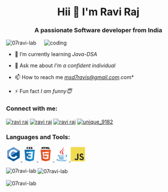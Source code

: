 <h1 align="center">Hii 👋 I'm Ravi Raj</h1>
<h3 align="center">A passionate Software developer from India</h3>
<img align="right" alt="coding"width="400"width="100"src="https://imgs.search.brave.com/11DWmFu-wB27zXlC92RMaKEh4KfeVHnsvgzvxuQRMz8/rs:fit:860:0:0:0/g:ce/aHR0cHM6Ly9naWZk/Yi5jb20vaW1hZ2Vz/L2hpZ2gvYW5pbWF0/ZWQtbWFuLWNvbXB1/dGVyLWNvZGluZy1u/YWU2bWVjMzc4bHNn/MWkzLmdpZg.gif">

<p align="left"> <img src="https://komarev.com/ghpvc/?username=07ravi-lab&label=Profile%20views&color=0e75b6&style=flat" alt="07ravi-lab" /> </p>

- 🌱 I’m currently learning *Java-DSA*

- 💬 Ask me about *I’m a confident individual*

- 📫 How to reach me *msd7ravis@gmail.com*.com*

- ⚡ Fun fact *I am funny😇*

<h3 align="left">Connect with me:</h3>
<p align="left">
<a href="https://www.linkedin.com/in/ravi-raj-ba6833320/" target="blank"><img align="center" src="https://raw.githubusercontent.com/rahuldkjain/github-profile-readme-generator/master/src/images/icons/Social/linked-in-alt.svg" alt="ravi raj" height="30" width="40" /></a>
<a href="https://x.com/msd7ravis" target="blank"><img align="center" src="https://raw.githubusercontent.com/rahuldkjain/github-profile-readme-generator/master/src/images/icons/Social/twitter.svg" alt="ravi raj" height="30" width="40" /></a>
<a href="https://www.facebook.com/profile.php?id=61555227765542" target="blank"><img align="center" src="https://raw.githubusercontent.com/rahuldkjain/github-profile-readme-generator/master/src/images/icons/Social/facebook.svg" alt="ravi raj" height="30" width="40" /></a>
<a href="https://www.instagram.com/unique_9182/" target="blank"><img align="center" src="https://raw.githubusercontent.com/rahuldkjain/github-profile-readme-generator/master/src/images/icons/Social/instagram.svg" alt="unique_9182" height="30" width="40" /></a>
</p>

<h3 align="left">Languages and Tools:</h3>
<p align="left"> <a href="https://www.cprogramming.com/" target="_blank" rel="noreferrer"> <img src="https://raw.githubusercontent.com/devicons/devicon/master/icons/c/c-original.svg" alt="c" width="40" height="40"/> </a> <a href="https://www.w3schools.com/css/" target="_blank" rel="noreferrer"> <img src="https://raw.githubusercontent.com/devicons/devicon/master/icons/css3/css3-original-wordmark.svg" alt="css3" width="40" height="40"/> </a> <a href="https://www.w3.org/html/" target="_blank" rel="noreferrer"> <img src="https://raw.githubusercontent.com/devicons/devicon/master/icons/html5/html5-original-wordmark.svg" alt="html5" width="40" height="40"/> </a> <a href="https://www.java.com" target="_blank" rel="noreferrer"> <img src="https://raw.githubusercontent.com/devicons/devicon/master/icons/java/java-original.svg" alt="java" width="40" height="40"/> </a> <a href="https://developer.mozilla.org/en-US/docs/Web/JavaScript" target="_blank" rel="noreferrer"> <img src="https://raw.githubusercontent.com/devicons/devicon/master/icons/javascript/javascript-original.svg" alt="javascript" width="40" height="40"/> </a> </p>

<p><img align="left" src="https://github-readme-stats.vercel.app/api/top-langs?username=07ravi-lab&show_icons=true&locale=en&layout=compact" alt="07ravi-lab" /></p>

<p>&nbsp;<img align="center" src="https://github-readme-stats.vercel.app/api?username=07ravi-lab&show_icons=true&locale=en" alt="07ravi-lab" /></p>

<p><img align="center" src="https://github-readme-streak-stats.herokuapp.com/?user=07ravi-lab&" alt="07ravi-lab" /></p>
